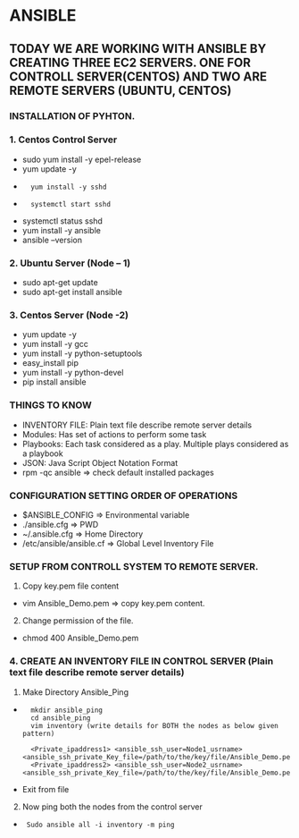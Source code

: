 # ANSIBLE
## TODAY WE ARE WORKING WITH ANSIBLE BY CREATING THREE EC2 SERVERS. ONE FOR CONTROLL SERVER(CENTOS) AND TWO ARE REMOTE SERVERS (UBUNTU, CENTOS)
### INSTALLATION OF PYHTON.
### 1.	Centos Control Server
-	sudo yum install -y epel-release 
-	yum update -y
-       yum install -y sshd
-       systemctl start sshd
-	systemctl status sshd
-	yum install -y ansible
-	ansible –version

### 2.	Ubuntu Server (Node – 1)
-	sudo apt-get update
-	sudo apt-get  install ansible

### 3.	Centos Server (Node -2)
-	yum update -y
-	yum install -y gcc
-	yum install -y python-setuptools
-	easy_install pip
-	yum install -y python-devel
-	pip install ansible
### THINGS TO KNOW
*	INVENTORY FILE: Plain text file describe remote server details
*	Modules: Has set of actions to perform some task
*	Playbooks: Each task considered as a play. Multiple plays considered as a playbook
*	JSON: Java Script Object Notation Format 
*	rpm -qc ansible => check default installed packages
### CONFIGURATION SETTING ORDER OF OPERATIONS
*	$ANSIBLE_CONFIG => Environmental variable
*	./ansible.cfg => PWD
*	~/.ansible.cfg => Home Directory 
*	/etc/ansible/ansible.cf => Global Level Inventory File
### SETUP FROM CONTROLL SYSTEM TO REMOTE SERVER.
1.	Copy key.pem file content
-	vim Ansible_Demo.pem		=> copy key.pem content.
2.	Change permission of the file.
-	chmod 400 Ansible_Demo.pem 
### 4. CREATE AN INVENTORY FILE IN CONTROL SERVER (Plain text file describe remote server details)
1. Make Directory Ansible_Ping
*       mkdir ansible_ping
        cd ansible_ping
        vim inventory (write details for BOTH the nodes as below given pattern)
        
        <Private_ipaddress1> <ansible_ssh_user=Node1_usrname> <ansible_ssh_private_Key_file=/path/to/the/key/file/Ansible_Demo.pem>
        <Private_ipaddress2> <ansible_ssh_user=Node2_usrname> <ansible_ssh_private_Key_file=/path/to/the/key/file/Ansible_Demo.pem> 
-	Exit from file
2.	Now ping both the nodes from the control server
*      Sudo ansible all -i inventory -m ping 
